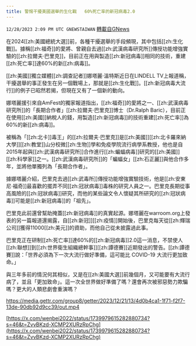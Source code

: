 ```yaml
---
title: 警惕干擾美國選舉的生化戰   60%死亡率的新冠病毒2.0
---
```

`12/28/2023 2:09 PM UTC GNEWSTAIWAN` [轉載自GNews](https://gnews.org/articles/2161088)

在2024[[zh:美國總統大選]]前，各種干擾選舉的手段頻現，其中包括[[zh:生化戰]]。據稱[[zh:福奇]]的愛將、曾親自去過[[zh:武漢病毒研究所]]傳授功能增強實驗的[[zh:拉爾夫·巴里克]]，目前正在用與製造[[zh:新冠病毒]]相同的技術，重建[[zh:死亡率]]達60%的新[[zh:病毒]]。

  

[[zh:美國]]獨立媒體[[zh:調查記者]]娜塔麗·溫特斯近日在LINDELL TV上報道稱， 干擾選舉的事正發生在另一個戰場上，那就是[[zh:生化戰]]。[[zh:新冠病毒大流行]]的例子已昭然若揭，但現在又有了一個新的動向。

  

娜塔麗援引來自AmFest的獨家報道指出，[[zh:福奇]]的愛將之一、[[zh:武漢病毒研究所]]的「長期合作者」[[zh:拉爾夫·巴里克]]博士（Dr.Ralph Baric），目前正在使用[[zh:美國]]納稅人的錢，用製造[[zh:新冠病毒]]的技術重建[[zh:死亡率]]為60%的新[[zh:病毒]]。

  

被稱為「[[zh:北卡]]毒王」的[[zh:拉爾夫·巴里克]]是[[zh:美國]][[zh:北卡羅來納大學]][[zh:教堂]]山分校微[[zh:生物]]學和免疫學院流行病學系教授，他也是自 2015年起與[[zh:武漢病毒研究所]]合作進行[[zh:蝙蝠病毒]]研究的[[zh:美國]][[zh:科學家]]之一。[[zh:武漢病毒研究所]]的「蝙蝠女」[[zh:石正麗]]與他合作多年，並將他單獨列為「長期合作者」。

  

據娜塔麗介紹，巴里克去過[[zh:武毒所]]傳授功能增強實驗技術，他是[[zh:安東尼·福奇]]最喜歡的擺弄不同[[zh:冠狀病毒]]毒株的研究人員之一。巴里克長期從事高風險的[[zh:冠狀病毒]]研究，而他的某些論文令人懷疑其所研究的[[zh:冠狀病毒]]可能是[[zh:新冠病毒]]的「祖先」。

  

巴里克此前還曾幫助掩蓋[[zh:新冠病毒]]的真實起源。娜塔麗在warroom.org上發表的另一篇報道還揭露，自[[zh:新冠]][[zh:疫情]]開始後，巴里克每天從[[zh:輝瑞公司]]獲得11000[[zh:美元]]的資助，而他自己從未披露過此事。

  

巴里克正在研制[[zh:死亡率]]達60%的[[zh:新冠病毒]]2.0這一消息，不禁使人[[zh:聯想]]到[[zh:世界衛生組織總幹事]][[zh:譚德賽]]近期發出的警告。[[zh:譚德賽]]說：「世界必須為下一次大流行做好準備，這可能比 COVID-19 大流行更加致命。」

  

與三年多前的情況何其相似，又是在[[zh:美國大選]]前幾個月，又可能要有大流行病了，並且「更加致命」。這一次全世界做好準備了嗎？還會再次被邪惡勢力欺騙嗎？更大的人類悲劇會重演嗎？


https://media.gettr.com/group8/getter/2023/12/21/13/4d0b4ca1-1f71-f2f7-13de-90db92d9cc39/out.mp4

[https://x.com/wenbei2022/status/1739979615282880734?s=46&t=ZvvBKzd-XCMP2XURzRpChg](https://x.com/wenbei2022/status/1739979615282880734?s=46&t=ZvvBKzd-XCMP2XURzRpChg)


